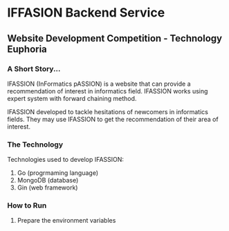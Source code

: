 # IFFASION Backend Service
## Website Development Competition - Technology Euphoria

### A Short Story...
IFASSION (InFormatics pASSION) is a website that can provide a recommendation of interest in informatics field. IFASSION works using expert system with forward chaining method.

IFASSION developed to tackle hesitations of newcomers in informatics fields. They may use IFASSION to get the recommendation of their area of interest.

### The Technology
Technologies used to develop IFASSION:
1. Go (progrmaming language)
2. MongoDB (database)
3. Gin (web framework)

### How to Run
1. Prepare the environment variables